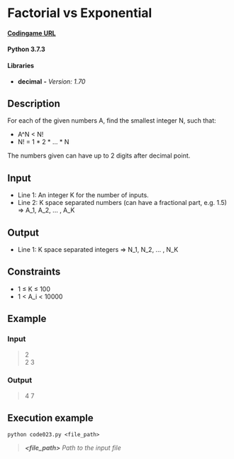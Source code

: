 # Factorial vs Exponential

#### [Codingame URL](https://www.codingame.com/ide/puzzle/factorial-vs-exponential)
#### Python 3.7.3
#### Libraries
- **decimal** **_-_** _Version: 1.70_

## Description
For each of the given numbers A, find the smallest integer N, such that:
- A^N < N!
- N! = 1 * 2 * ... * N

The numbers given can have up to 2 digits after decimal point.

## Input
- Line 1: An integer K for the number of inputs.
- Line 2: K space separated numbers (can have a fractional part, e.g.
1.5) => A_1, A_2, ... , A_K

## Output
- Line 1: K space separated integers => N_1, N_2, ... , N_K

## Constraints
- 1 ≤ K ≤ 100
- 1 < A_i < 10000

## Example
### Input
> 2\
2 3

### Output
> 4 7

## Execution example
```
python code023.py <file_path>
```

> **_<file_path>_** *Path to the input file*
